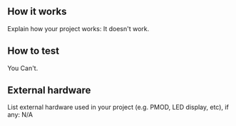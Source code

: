 <!---

This file is used to generate your project datasheet. Please fill in the information below and delete any unused
sections.

You can also include images in this folder and reference them in the markdown. Each image must be less than
512 kb in size, and the combined size of all images must be less than 1 MB.
-->

## How it works

Explain how your project works:
It doesn't work.

## How to test

You Can't.

## External hardware

List external hardware used in your project (e.g. PMOD, LED display, etc), if any:
N/A
